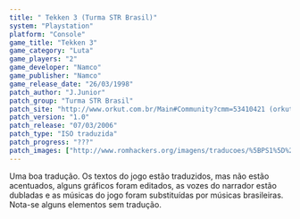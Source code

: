```yaml
---
title: " Tekken 3 (Turma STR Brasil)"
system: "Playstation"
platform: "Console"
game_title: "Tekken 3"
game_category: "Luta"
game_players: "2"
game_developer: "Namco"
game_publisher: "Namco"
game_release_date: "26/03/1998"
patch_author: "J.Junior"
patch_group: "Turma STR Brasil"
patch_site: "http://www.orkut.com.br/Main#Community?cmm=53410421 (orkut)"
patch_version: "1.0"
patch_release: "07/03/2006"
patch_type: "ISO traduzida"
patch_progress: "???"
patch_images: ["http://www.romhackers.org/imagens/traducoes/%5BPS1%5D%20Tekken%203%20-%20Turma%20STR%20Brasil%20-%201.jpg","http://www.romhackers.org/imagens/traducoes/%5BPS1%5D%20Tekken%203%20-%20Turma%20STR%20Brasil%20-%202.jpg","http://www.romhackers.org/imagens/traducoes/%5BPS1%5D%20Tekken%203%20-%20Turma%20STR%20Brasil%20-%203.jpg"]
---
```

Uma boa tradução. Os textos do jogo estão traduzidos, mas não estão acentuados, alguns gráficos foram editados, as vozes do narrador estão dubladas e as músicas do jogo foram substituídas por músicas brasileiras. Nota-se alguns elementos sem tradução.